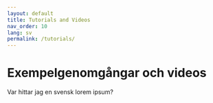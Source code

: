 ```yaml
---
layout: default
title: Tutorials and Videos
nav_order: 10
lang: sv
permalink: /tutorials/
---
```


# Exempelgenomgångar och videos

Var hittar jag en svensk lorem ipsum?


